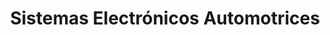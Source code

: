 ---
title: "Sistemas Electrónicos Automotrices"
url: /pereira/sistemas-electronicos-automotrices/
shop: Autoteile
---